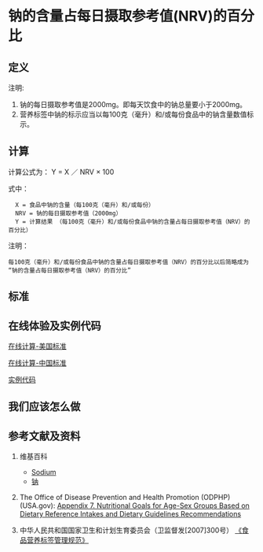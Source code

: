 # 钠的含量占每日摄取参考值(NRV)的百分比

## 定义

注明:

1. 钠的每日摄取参考值是2000mg。即每天饮食中的钠总量要小于2000mg。
2. 营养标签中钠的标示应当以每100克（毫升）和/或每份食品中的钠含量数值标示。

## 计算

计算公式为： Y =  X ／ NRV × 100		

式中： 

	  X = 食品中钠的含量（每100克（毫升）和/或每份）	  
      NRV = 钠的每日摄取参考值（2000mg）
	  Y = 计算结果 （每100克（毫升）和/或每份食品中钠的含量占每日摄取参考值（NRV）的百分比）

注明：

	每100克（毫升）和/或每份食品中钠的含量占每日摄取参考值（NRV）的百分比以后简略成为 “钠的含量占每日摄取参考值（NRV）的百分比”	

## 标准

## 在线体验及实例代码

[在线计算-美国标准](https://jsfiddle.net/quanbinn/91mjtfxo/)

[在线计算-中国标准](https://jsfiddle.net/quanbinn/2drkp14n/)

[实例代码](https://github.com/quanbinn/Basic-Health-Knowledge-We-Need-To-Learn/tree/master/code/%E4%BD%93%E9%AA%8C%E8%90%A5%E5%85%BB%E7%B4%A0%E7%9A%84%E5%90%AB%E9%87%8F%E5%8D%A0%E6%AF%8F%E6%97%A5%E6%91%84%E5%8F%96%E5%8F%82%E8%80%83%E5%80%BC(NRV)%E7%9A%84%E7%99%BE%E5%88%86%E6%AF%94/%E9%92%A0)

## 我们应该怎么做

## 参考文献及资料

1. 维基百科
	- [Sodium](https://en.wikipedia.org/wiki/Sodium)
	- [钠](https://zh.wikipedia.org/wiki/%E9%92%A0)

2. The Office of Disease Prevention and Health Promotion (ODPHP) (USA.gov): [Appendix 7. Nutritional Goals for Age-Sex Groups Based on Dietary Reference Intakes and Dietary Guidelines Recommendations](https://health.gov/dietaryguidelines/2015/guidelines/appendix-7/)

3. 中华人民共和国国家卫生和计划生育委员会（卫监督发[2007]300号） [《食品营养标签管理规范》](http://www.nhfpc.gov.cn/sps/s3593/200804/e6c1613d28004cf095546ab84723834b.shtml)

